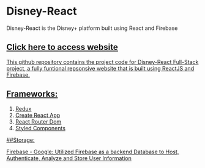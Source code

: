 # Disney-React

Disney-React is the Disney+ platform built using React and Firebase

## <a href="https://disney-react-952fa.web.app/" target="_blank"><u>Click here to access website<u></a>

This github repository contains the project code for Disney-React Full-Stack project, a fully funtional repsonsive website that is built using ReactJS and Firebase.
  
## Frameworks:
	
1. Redux
2. Create React App
3. React Router Dom
4. Styled Components
  
##Storage:

Firebase - Google: Utilized Firebase as a backend Database to Host, Authenticate, Analyze and Store User Information

 
